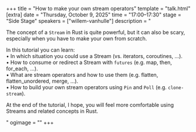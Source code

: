+++
title = "How to make your own stream operators"
template = "talk.html"
[extra]
  date = "Thursday, October 9, 2025"
  time = "17:00–17:30"
  stage = "Side Stage"
  speakers = ["willem-vanhulle"]
  description = "<p>The concept of a <code>Stream</code> in Rust is quite powerful, but it can also be scary, especially when you have to make your own from scratch.</p><p>In this tutorial you can learn:<br/>• In which situation you could use a Stream (vs. iterators, coroutines, …).<br/>• How to consume or redirect a Stream with <code>futures</code> (e.g. map, then, for_each, …).<br/>• What are stream operators and how to use them (e.g. flatten, flatten_unordered, merge, …).<br/>• How to build your own stream operators using <code>Pin</code> and <code>Poll</code> (e.g. <code>clone-stream</code>).</p><p>At the end of the tutorial, I hope, you will feel more comfortable using Streams and related concepts in Rust.</p>"
  ogimage = ""
+++

